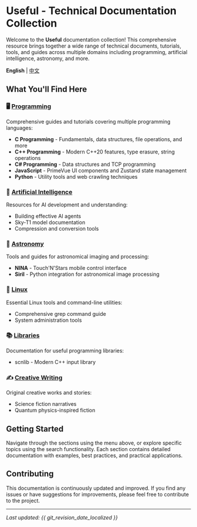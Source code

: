 # Useful - Technical Documentation Collection

Welcome to the **Useful** documentation collection! This comprehensive resource brings together a wide range of technical documents, tutorials, tools, and guides across multiple domains including programming, artificial intelligence, astronomy, and more.

**English** | [中文](index.zh.md)

## What You'll Find Here

### 🖥️ [Programming](programming/index.md)
Comprehensive guides and tutorials covering multiple programming languages:

- **C Programming** - Fundamentals, data structures, file operations, and more
- **C++ Programming** - Modern C++20 features, type erasure, string operations
- **C# Programming** - Data structures and TCP programming
- **JavaScript** - PrimeVue UI components and Zustand state management
- **Python** - Utility tools and web crawling techniques

### 🤖 [Artificial Intelligence](ai/index.md)
Resources for AI development and understanding:

- Building effective AI agents
- Sky-T1 model documentation
- Compression and conversion tools

### 🔭 [Astronomy](astronomy/index.md)
Tools and guides for astronomical imaging and processing:

- **NINA** - Touch'N'Stars mobile control interface
- **Siril** - Python integration for astronomical image processing

### 🐧 [Linux](linux/index.md)
Essential Linux tools and command-line utilities:

- Comprehensive grep command guide
- System administration tools

### 📚 [Libraries](libraries/index.md)
Documentation for useful programming libraries:

- scnlib - Modern C++ input library

### ✍️ [Creative Writing](creative/index.md)
Original creative works and stories:

- Science fiction narratives
- Quantum physics-inspired fiction

## Getting Started

Navigate through the sections using the menu above, or explore specific topics using the search functionality. Each section contains detailed documentation with examples, best practices, and practical applications.

## Contributing

This documentation is continuously updated and improved. If you find any issues or have suggestions for improvements, please feel free to contribute to the project.

---

*Last updated: {{ git_revision_date_localized }}*
